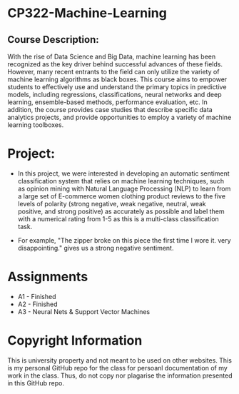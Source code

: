 # CP322-Machine-Learning

## Course Description:
With the rise of Data Science and Big Data, machine learning has been recognized as the key driver behind successful advances of these fields. However, many recent entrants to the field can only utilize the variety of machine learning algorithms as black boxes. This course aims to empower students to effectively use and understand the primary topics in predictive models, including regressions, classifications, neural networks and deep learning, ensemble-based methods, performance evaluation, etc. In addition, the course provides case studies that describe specific data analytics projects, and provide opportunities to employ a variety of machine learning toolboxes.

# Project: 
* In this project, we were interested in developing an automatic sentiment classification system that relies on machine learning techniques, such as opinion mining with Natural Language Processing (NLP) to learn from a large set of E-commerce women clothing product reviews to the five levels of polarity (strong negative, weak negative, neutral, weak positive, and strong positive) as accurately as possible and label them with a numerical rating from 1-5 as this is a multi-class classification task.

* For example, "The zipper broke on this piece the first time I wore it. very disappointing." gives us a strong negative sentiment.

# Assignments 
* A1 - Finished
* A2 - Finished
* A3 - Neural Nets & Support Vector Machines

# Copyright Information
This is university property and not meant to be used on other websites. This is my personal GitHub repo for the class for persoanl documentation of my work in the class. Thus, do not copy nor plagarise the information presented in this GitHub repo.
